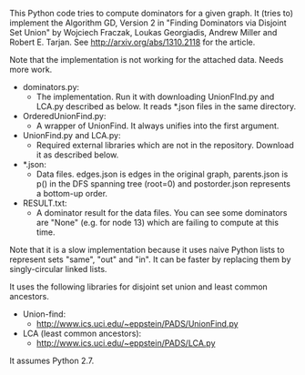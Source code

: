 This Python code tries to compute dominators for a given graph. It (tries to)
implement the Algorithm GD, Version 2 in "Finding Dominators via Disjoint Set
Union" by Wojciech Fraczak, Loukas Georgiadis, Andrew Miller and Robert E.
Tarjan. See http://arxiv.org/abs/1310.2118 for the article.

Note that the implementation is not working for the attached data. Needs more
work.

* dominators.py:
    * The implementation. Run it with downloading UnionFInd.py and LCA.py described as below. It reads *.json files in the same directory.
* OrderedUnionFind.py:
    * A wrapper of UnionFind. It always unifies into the first argument.
* UnionFind.py and LCA.py:
    * Required external libraries which are not in the repository. Download it as described below.
* *.json:
    * Data files. edges.json is edges in the original graph, parents.json is p() in the DFS spanning tree (root=0) and postorder.json represents a bottom-up order.
* RESULT.txt:
    * A dominator result for the data files. You can see some dominators are "None" (e.g. for node 13) which are failing to compute at this time.

Note that it is a slow implementation because it uses naive Python lists
to represent sets "same", "out" and "in". It can be faster by replacing them
by singly-circular linked lists.

It uses the following libraries for disjoint set union and least common
ancestors.
* Union-find:
    * http://www.ics.uci.edu/~eppstein/PADS/UnionFind.py
* LCA (least common ancestors):
    * http://www.ics.uci.edu/~eppstein/PADS/LCA.py

It assumes Python 2.7.
